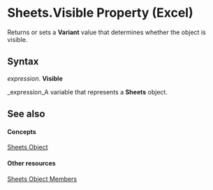 
# Sheets.Visible Property (Excel)

Returns or sets a  **Variant** value that determines whether the object is visible.


## Syntax

 _expression_. **Visible**

 _expression_A variable that represents a  **Sheets** object.


## See also


#### Concepts


 [Sheets Object](048fd93c-bc27-4b58-358f-56fcee1710f8.md)
#### Other resources


 [Sheets Object Members](d630d25c-25cc-c866-a3d3-708246dc8b83.md)
